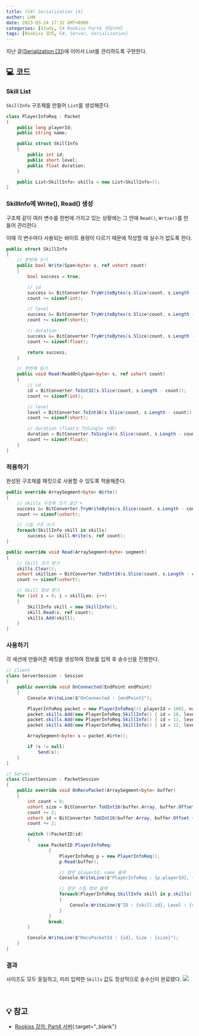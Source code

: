 ```yaml
---
title: (C#) Serialization [4]
author: LHH
date: 2023-03-24 17:32 GMT+0900
categories: [Study, C# Rookiss Part4 게임서버]
tags: [Rookiss 강의, C#, Server, Serialization]
---
```


지난 글([Serialization [3]](/posts/CSharp-Serialization-3))에 이어서 List를 관리하도록 구현한다.

## 💻 코드
### Skill List
`SkillInfo` 구조체를 만들어 `List`를 생성해준다.
```cs
class PlayerInfoReq : Packet
{
    public long playerId;
    public string name;

    public struct SkillInfo
    {
        public int id;
        public short level;
        public float duration;
    }

    public List<SkillInfo> skills = new List<SkillInfo>();
}
```

### SkillInfo에 Write(), Read() 생성
구조체 같이 여러 변수를 한번에 가지고 있는 상황에는 그 안에 `Read()`, `Wrtie()`를 만들어 관리한다.

이때 각 변수마다 사용되는 바이트 용량이 다르기 때문에 작성할 때 실수가 없도록 한다.
```cs
public struct SkillInfo
{
    // 한번에 쓰기
    public bool Write(Span<byte> s, ref ushort count)
    {
        bool success = true;

        // id
        success &= BitConverter.TryWriteBytes(s.Slice(count, s.Length - count), id);
        count += sizeof(int);

        // level
        success &= BitConverter.TryWriteBytes(s.Slice(count, s.Length - count), level);
        count += sizeof(short);

        // duration
        success &= BitConverter.TryWriteBytes(s.Slice(count, s.Length - count), duration);
        count += sizeof(float);

        return success;
    }

    // 한번에 읽기
    public void Read(ReadOnlySpan<byte> s, ref ushort count)
    {
        // id
        id = BitConverter.ToInt32(s.Slice(count, s.Length - count));
        count += sizeof(int);

        // level
        level = BitConverter.ToInt16(s.Slice(count, s.Length - count));
        count += sizeof(short);

        // duration (float는 ToSingle 사용)
        duration = BitConverter.ToSingle(s.Slice(count, s.Length - count));
        count += sizeof(float);
    }
}
```

### 적용하기
완성된 구조체를 패킷으로 사용할 수 있도록 적용해준다.
```cs
public override ArraySegment<byte> Wirte()
{
    // skills 구조체 크기 공간 + 
    success &= BitConverter.TryWriteBytes(s.Slice(count, s.Length - count), (ushort)skills.Count);
    count += sizeof(ushort);

    // 스킬 구조 쓰기
    foreach(SkillInfo skill in skills)
        success &= skill.Write(s, ref count);
}

public override void Read(ArraySegment<byte> segment)
{
    // Skill 크기 받기
    skills.Clear();
    ushort skillLen = BitConverter.ToUInt16(s.Slice(count, s.Length - count));
    count += sizeof(ushort);

    // Skill 정보 받기
    for (int i = 0; i < skillLen; i++)
    {
        SkillInfo skill = new SkillInfo();
        skill.Read(s, ref count);
        skills.Add(skill);
    }
}
```

### 사용하기
각 세션에 만들어준 패킷을 생성하여 정보를 입력 후 송수신을 진행한다.
```cs
// Client
class ServerSession : Session
{
    public override void OnConnected(EndPoint endPoint)
    {
        Console.WriteLine($"OnConnected : {endPoint}");

        PlayerInfoReq packet = new PlayerInfoReq(){ playerId = 1001, name = "ABCDE" };
        packet.skills.Add(new PlayerInfoReq.SkillInfo() { id = 10, level = 3, duration = 777 });
        packet.skills.Add(new PlayerInfoReq.SkillInfo() { id = 11, level = 4, duration = 230 });
        packet.skills.Add(new PlayerInfoReq.SkillInfo() { id = 12, level = 5, duration = 982 });

        ArraySegment<byte> s = packet.Wirte();

        if (s != null)
            Send(s);
    }
}
```
```cs
// Server
class ClientSession : PacketSession
{
    public override void OnRecvPacket(ArraySegment<byte> buffer)
    {
        int count = 0;
        ushort size = BitConverter.ToUInt16(buffer.Array, buffer.Offset);
        count += 2;
        ushort id = BitConverter.ToUInt16(buffer.Array, buffer.Offset + count);
        count += 2;

        switch ((PacketID)id)
        {
            case PacketID.PlayerInfoReq:
                {
                    PlayerInfoReq p = new PlayerInfoReq();
                    p.Read(buffer);

                    // 받은 playerId, name 출력
                    Console.WriteLine($"PlayerInfoReq : {p.playerId}, {p.name}");

                    // 받은 스킬 정보 출력
                    foreach(PlayerInfoReq.SkillInfo skill in p.skills)
                    {
                        Console.WriteLine($"ID : {skill.id}, Level : {skill.level}, Duration : {skill.duration}");
                    }
                }
                break;
        }

        Console.WriteLine($"RecvPacketId : {id}, Size : {size}");
    }
}
```

### 결과
사이즈도 모두 동일하고, 미리 입력한 `Skills` 값도 정상적으로 송수신이 완료됐다.
![](https://user-images.githubusercontent.com/110723307/227466058-3728570b-bbed-4016-92f3-7c3415865d06.PNG)

<br>

## 💡 참고
- [Rookiss 강의: Part4 서버](https://www.inflearn.com/course/%EC%9C%A0%EB%8B%88%ED%8B%B0-mmorpg-%EA%B0%9C%EB%B0%9C-part4){:target="_blank"}